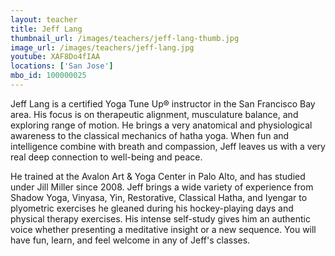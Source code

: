 ```yaml
---
layout: teacher
title: Jeff Lang
thumbnail_url: /images/teachers/jeff-lang-thumb.jpg
image_url: /images/teachers/jeff-lang.jpg
youtube: XAF8Do4fIAA
locations: ['San Jose']
mbo_id: 100000025
---
```


Jeff Lang is a certified Yoga Tune Up® instructor in the San Francisco Bay area. His focus is on therapeutic alignment, musculature balance, and exploring range of motion. He brings a very anatomical and physiological awareness to the classical mechanics of hatha yoga. When fun and intelligence combine with breath and compassion, Jeff leaves us with a very real deep connection to well-being and peace.

He trained at the Avalon Art & Yoga Center in Palo Alto, and has studied under Jill Miller since 2008. Jeff brings a wide variety of experience from Shadow Yoga, Vinyasa, Yin, Restorative, Classical Hatha, and Iyengar to plyometric exercises he gleaned during his hockey-playing days and physical therapy exercises. His intense self-study gives him an authentic voice whether presenting a meditative insight or a new sequence. You will have fun, learn, and feel welcome in any of Jeff's classes.